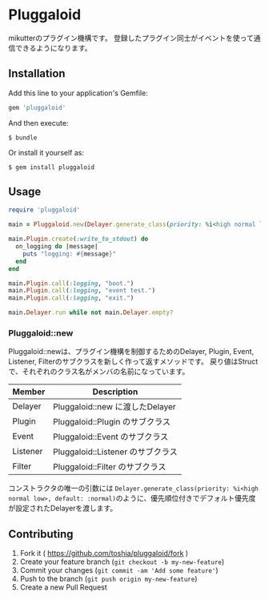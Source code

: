 # Pluggaloid

mikutterのプラグイン機構です。
登録したプラグイン同士がイベントを使って通信できるようになります。

## Installation

Add this line to your application's Gemfile:

```ruby
gem 'pluggaloid'
```

And then execute:

    $ bundle

Or install it yourself as:

    $ gem install pluggaloid

## Usage

```ruby
require 'pluggaloid'

main = Pluggaloid.new(Delayer.generate_class(priority: %i<high normal low>, default: :normal))

main.Plugin.create(:write_to_stdout) do
  on_logging do |message|
    puts "logging: #{message}"
  end
end

main.Plugin.call(:logging, "boot.")
main.Plugin.call(:logging, "event test.")
main.Plugin.call(:logging, "exit.")

main.Delayer.run while not main.Delayer.empty?
```

### Pluggaloid::new

Pluggaloid::newは、プラグイン機構を制御するためのDelayer, Plugin, Event, Listener, Filterのサブクラスを新しく作って返すメソッドです。
戻り値はStructで、それぞれのクラス名がメンバの名前になっています。

| Member   | Description                         |
|----------|-------------------------------------|
| Delayer  | Pluggaloid::new に渡したDelayer     |
| Plugin   | Pluggaloid::Plugin のサブクラス     |
| Event    | Pluggaloid::Event のサブクラス      |
| Listener | Pluggaloid::Listener のサブクラス   |
| Filter   | Pluggaloid::Filter のサブクラス     |

コンストラクタの唯一の引数には `Delayer.generate_class(priority: %i<high normal low>, default: :normal)`のように、優先順位付きでデフォルト優先度が設定されたDelayerを渡します。

## Contributing

1. Fork it ( https://github.com/toshia/pluggaloid/fork )
2. Create your feature branch (`git checkout -b my-new-feature`)
3. Commit your changes (`git commit -am 'Add some feature'`)
4. Push to the branch (`git push origin my-new-feature`)
5. Create a new Pull Request
